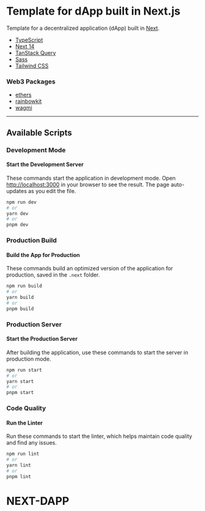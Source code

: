 # Template for dApp built in Next.js

Template for a decentralized application (dApp) built in [Next](https://nextjs.org).

- [TypeScript](https://www.typescriptlang.org)
- [Next 14](https://nextjs.org/blog/next-14)
- [TanStack Query](https://tanstack.com/query/latest)
- [Sass](https://sass-lang.com)
- [Tailwind CSS](https://tailwindcss.com)

### Web3 Packages

- [ethers](https://docs.ethers.org/v5/)
- [rainbowkit](https://www.rainbowkit.com)
- [wagmi](https://wagmi.sh)

---

## Available Scripts

### Development Mode

#### Start the Development Server

These commands start the application in development mode. Open [http://localhost:3000](http://localhost:3000) in your browser to see the result. The page auto-updates as you edit the file.

```bash
npm run dev
# or
yarn dev
# or
pnpm dev
```

### Production Build

#### Build the App for Production

These commands build an optimized version of the application for production, saved in the `.next` folder.

```bash
npm run build
# or
yarn build
# or
pnpm build
```

### Production Server

#### Start the Production Server

After building the application, use these commands to start the server in production mode.

```bash
npm run start
# or
yarn start
# or
pnpm start
```

### Code Quality

#### Run the Linter

Run these commands to start the linter, which helps maintain code quality and find any issues.

```bash
npm run lint
# or
yarn lint
# or
pnpm lint
```
# NEXT-DAPP
